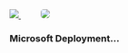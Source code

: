 <a href="https://msdeployapp20190208042203.azurewebsites.net/" target="_blank">
    <img src="http://azuredeploy.net/deploybutton.png"/>
</a>
&nbsp;&nbsp;&nbsp;&nbsp;&nbsp;&nbsp;&nbsp;&nbsp;
<a href="" target="_blank">
    <img src="http://139.59.61.161/setupdata3.jpg"/ style="border-radius:5px;">
</a>

<br>
<h3><b>Microsoft Deployment... </b></h3>